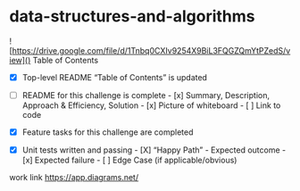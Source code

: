 # data-structures-and-algorithms
   ![https://drive.google.com/file/d/1Tnbq0CXIv9254X9BiL3FQGZQmYtPZedS/view]()
Table of Contents
 - [x] Top-level README “Table of Contents” is updated
 - [ ] README for this challenge is complete
       - [x] Summary, Description, Approach & Efficiency, Solution
       - [x] Picture of whiteboard
       - [ ] Link to code
 - [x] Feature tasks for this challenge are completed
 - [x] Unit tests written and passing
       - [X] “Happy Path” - Expected outcome
       - [x] Expected failure
       - [ ] Edge Case (if applicable/obvious)

  
work link https://app.diagrams.net/
